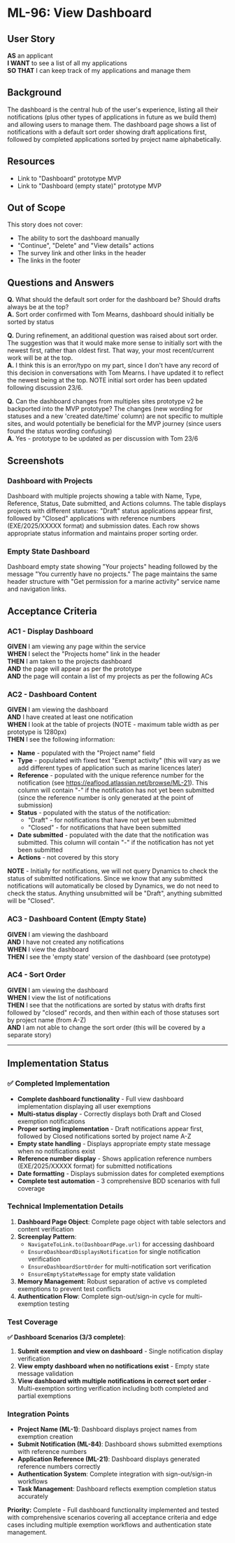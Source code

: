 # ML-96: View Dashboard

## User Story

**AS** an applicant  
**I WANT** to see a list of all my applications  
**SO THAT** I can keep track of my applications and manage them

## Background

The dashboard is the central hub of the user's experience, listing all their notifications (plus other types of applications in future as we build them) and allowing users to manage them. The dashboard page shows a list of notifications with a default sort order showing draft applications first, followed by completed applications sorted by project name alphabetically.

## Resources

- Link to "Dashboard" prototype MVP
- Link to "Dashboard (empty state)" prototype MVP

## Out of Scope

This story does not cover:

- The ability to sort the dashboard manually
- "Continue", "Delete" and "View details" actions
- The survey link and other links in the header
- The links in the footer

## Questions and Answers

**Q.** What should the default sort order for the dashboard be? Should drafts always be at the top?  
**A.** Sort order confirmed with Tom Mearns, dashboard should initially be sorted by status

**Q.** During refinement, an additional question was raised about sort order. The suggestion was that it would make more sense to initially sort with the newest first, rather than oldest first. That way, your most recent/current work will be at the top.  
**A.** I think this is an error/typo on my part, since I don't have any record of this decision in conversations with Tom Mearns. I have updated it to reflect the newest being at the top. NOTE initial sort order has been updated following discussion 23/6.

**Q.** Can the dashboard changes from multiples sites prototype v2 be backported into the MVP prototype? The changes (new wording for statuses and a new 'created date/time' column) are not specific to multiple sites, and would potentially be beneficial for the MVP journey (since users found the status wording confusing)  
**A.** Yes - prototype to be updated as per discussion with Tom 23/6

## Screenshots

### Dashboard with Projects

Dashboard with multiple projects showing a table with Name, Type, Reference, Status, Date submitted, and Actions columns. The table displays projects with different statuses: "Draft" status applications appear first, followed by "Closed" applications with reference numbers (EXE/2025/XXXXX format) and submission dates. Each row shows appropriate status information and maintains proper sorting order.

### Empty State Dashboard

Dashboard empty state showing "Your projects" heading followed by the message "You currently have no projects." The page maintains the same header structure with "Get permission for a marine activity" service name and navigation links.

## Acceptance Criteria

### AC1 - Display Dashboard

**GIVEN** I am viewing any page within the service  
**WHEN** I select the "Projects home" link in the header  
**THEN** I am taken to the projects dashboard  
**AND** the page will appear as per the prototype  
**AND** the page will contain a list of my projects as per the following ACs

### AC2 - Dashboard Content

**GIVEN** I am viewing the dashboard  
**AND** I have created at least one notification  
**WHEN** I look at the table of projects (NOTE - maximum table width as per prototype is 1280px)  
**THEN** I see the following information:

- **Name** - populated with the "Project name" field
- **Type** - populated with fixed text "Exempt activity" (this will vary as we add different types of application such as marine licences later)
- **Reference** - populated with the unique reference number for the notification (see https://eaflood.atlassian.net/browse/ML-21). This column will contain "-" if the notification has not yet been submitted (since the reference number is only generated at the point of submission)
- **Status** - populated with the status of the notification:
  - "Draft" - for notifications that have not yet been submitted
  - "Closed" - for notifications that have been submitted
- **Date submitted** - populated with the date that the notification was submitted. This column will contain "-" if the notification has not yet been submitted
- **Actions** - not covered by this story

**NOTE** - Initially for notifications, we will not query Dynamics to check the status of submitted notifications. Since we know that any submitted notifications will automatically be closed by Dynamics, we do not need to check the status. Anything unsubmitted will be "Draft", anything submitted will be "Closed".

### AC3 - Dashboard Content (Empty State)

**GIVEN** I am viewing the dashboard  
**AND** I have not created any notifications  
**WHEN** I view the dashboard  
**THEN** I see the 'empty state' version of the dashboard (see prototype)

### AC4 - Sort Order

**GIVEN** I am viewing the dashboard  
**WHEN** I view the list of notifications  
**THEN** I see that the notifications are sorted by status with drafts first followed by "closed" records, and then within each of those statuses sort by project name (from A-Z)  
**AND** I am not able to change the sort order (this will be covered by a separate story)

---

## Implementation Status

### ✅ Completed Implementation

- **Complete dashboard functionality** - Full view dashboard implementation displaying all user exemptions
- **Multi-status display** - Correctly displays both Draft and Closed exemption notifications
- **Proper sorting implementation** - Draft notifications appear first, followed by Closed notifications sorted by project name A-Z
- **Empty state handling** - Displays appropriate empty state message when no notifications exist
- **Reference number display** - Shows application reference numbers (EXE/2025/XXXXX format) for submitted notifications
- **Date formatting** - Displays submission dates for completed exemptions
- **Complete test automation** - 3 comprehensive BDD scenarios with full coverage

### Technical Implementation Details

1. **Dashboard Page Object**: Complete page object with table selectors and content verification
2. **Screenplay Pattern**:
   - `NavigateToLink.to(DashboardPage.url)` for accessing dashboard
   - `EnsureDashboardDisplaysNotification` for single notification verification
   - `EnsureDashboardSortOrder` for multi-notification sort verification
   - `EnsureEmptyStateMessage` for empty state validation
3. **Memory Management**: Robust separation of active vs completed exemptions to prevent test conflicts
4. **Authentication Flow**: Complete sign-out/sign-in cycle for multi-exemption testing

### Test Coverage

**✅ Dashboard Scenarios (3/3 complete)**:

1. **Submit exemption and view on dashboard** - Single notification display verification
2. **View empty dashboard when no notifications exist** - Empty state message validation
3. **View dashboard with multiple notifications in correct sort order** - Multi-exemption sorting verification including both completed and partial exemptions

### Integration Points

- **Project Name (ML-1)**: Dashboard displays project names from exemption creation
- **Submit Notification (ML-84)**: Dashboard shows submitted exemptions with reference numbers
- **Application Reference (ML-21)**: Dashboard displays generated reference numbers correctly
- **Authentication System**: Complete integration with sign-out/sign-in workflows
- **Task Management**: Dashboard reflects exemption completion status accurately

**Priority:** Complete - Full dashboard functionality implemented and tested with comprehensive scenarios covering all acceptance criteria and edge cases including multiple exemption workflows and authentication state management.
